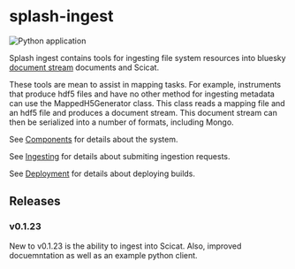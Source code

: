 # splash-ingest  
![Python application](https://github.com/als-computing/splash-ingest/workflows/Python%20application/badge.svg)

Splash ingest contains tools for ingesting file system resources into bluesky [document stream](https://blueskyproject.io/event-model/) documents and Scicat.

These tools are mean to assist in mapping tasks. For example, instruments that produce hdf5 files and have no other method for ingesting metadata can use the MappedH5Generator class. This class reads a mapping file and an hdf5 file and produces a document stream. This document stream can then be serialized into a number of formats, including Mongo.

See [Components](./docs/components.md) for details about the system.

See [Ingesting](./docs/ingesting.md) for details about submiting ingestion requests.

See [Deployment](./docs/deployment.md) for details about deploying builds.

## Releases

### v0.1.23
New to v0.1.23 is the ability to ingest into Scicat. Also, improved docuemntation as well as an example python client.